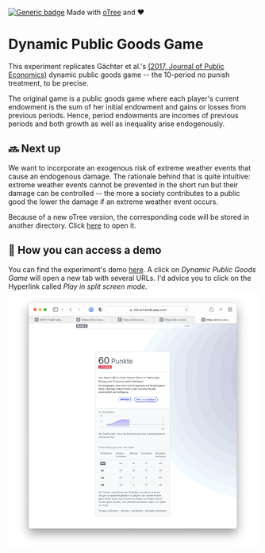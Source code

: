 [![Generic badge](https://img.shields.io/badge/Status:-WIP-yellow.svg)](https://shields.io/)
Made with [oTree](https://www.sciencedirect.com/science/article/pii/S2214635016000101) and ❤️

# Dynamic Public Goods Game

This experiment replicates Gächter et al.'s [(2017, Journal of Public Economics)](https://www.sciencedirect.com/science/article/pii/S0047272717300361)
dynamic public goods game -- the 10-period no punish treatment, to be precise.

The original game is a public goods game where each player's current endowment is the sum of her initial endowment and
gains or losses from previous periods. Hence, period endowments are incomes of previous periods and both growth as well
as inequality arise endogenously.



## 🔜 Next up
We want to incorporate an exogenous risk of extreme weather events that cause an endogenous damage. The rationale behind that is quite
intuitive: extreme weather events cannot be prevented in the short run but their damage can be controlled -- the more
a society contributes to a public good the lower the damage if an extreme weather event occurs.

Because of a new oTree version, the corresponding code will be stored in another directory. 
Click [here](https://github.com/Howquez/coopUncertainty/tree/main/oTree) to open it.

## 🚏 How you can access a demo
You can find the experiment's demo [here](https://cliccs.herokuapp.com/demo/). A click on _Dynamic Public Goods Game_
will open a new tab with several URLs. I'd advice you to click on the Hyperlink called _Play in split screen mode._
[![](screenshots/GMTV.png)](https://cliccs.herokuapp.com/demo/)
